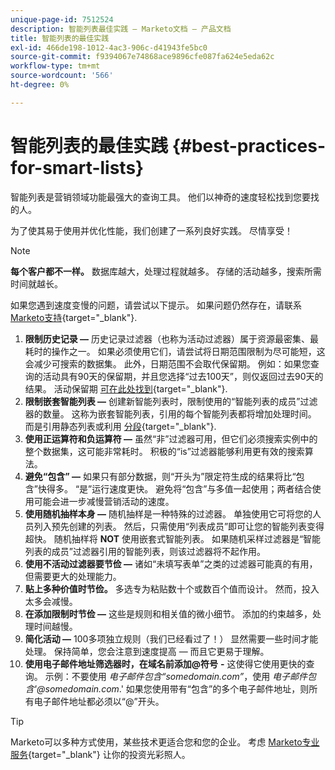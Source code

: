 ```yaml
---
unique-page-id: 7512524
description: 智能列表最佳实践 — Marketo文档 — 产品文档
title: 智能列表的最佳实践
exl-id: 466de198-1012-4ac3-906c-d41943fe5bc0
source-git-commit: f9394067e74868ace9896cfe087fa624e5eda62c
workflow-type: tm+mt
source-wordcount: '566'
ht-degree: 0%

---
```


# 智能列表的最佳实践 {#best-practices-for-smart-lists}

智能列表是营销领域功能最强大的查询工具。 他们以神奇的速度轻松找到您要找的人。

为了使其易于使用并优化性能，我们创建了一系列良好实践。 尽情享受！

>[!NOTE]
>
>**每个客户都不一样。** 数据库越大，处理过程就越多。 存储的活动越多，搜索所需时间就越长。
>
>如果您遇到速度变慢的问题，请尝试以下提示。 如果问题仍然存在，请联系 [Marketo支持](https://nation.marketo.com/t5/Support/ct-p/Support){target="_blank"}.

1. **限制历史记录 —** 历史记录过滤器（也称为活动过滤器）属于资源最密集、最耗时的操作之一。 如果必须使用它们，请尝试将日期范围限制为尽可能短，这会减少可搜索的数据集。 此外，日期范围不会取代保留期。 例如：如果您查询的活动具有90天的保留期，并且您选择“过去100天”，则仅返回过去90天的结果。 活动保留期 [可在此处找到](https://nation.marketo.com/t5/knowledgebase/marketo-activities-data-retention-policy/ta-p/251480){target="_blank"}.
1. **限制嵌套智能列表 —** 创建新智能列表时，限制使用的“智能列表的成员”过滤器的数量。 这称为嵌套智能列表，引用的每个智能列表都将增加处理时间。 而是引用静态列表或利用 [分段](/help/marketo/product-docs/personalization/segmentation-and-snippets/segmentation/create-a-segmentation.md){target="_blank"}.
1. **使用正运算符和负运算符 —** 虽然“非”过滤器可用，但它们必须搜索实例中的整个数据集，这可能非常耗时。 积极的“is”过滤器能够利用更有效的搜索算法。
1. **避免“包含” —** 如果只有部分数据，则“开头为”限定符生成的结果将比“包含”快得多。 “是”运行速度更快。 避免将“包含”与多值一起使用；两者结合使用可能会进一步减慢营销活动的速度。
1. **使用随机抽样本身 —** 随机抽样是一种特殊的过滤器。 单独使用它可将您的人员列入预先创建的列表。 然后，只需使用“列表成员”即可让您的智能列表变得超快。 随机抽样将 **NOT** 使用嵌套式智能列表。 如果随机采样过滤器是“智能列表的成员”过滤器引用的智能列表，则该过滤器将不起作用。
1. **使用不活动过滤器要节俭 —** 诸如“未填写表单”之类的过滤器可能真的有用，但需要更大的处理能力。
1. **贴上多种价值时节俭。** 多选专为粘贴数十个或数百个值而设计。 然而，投入太多会减慢。
1. **在添加限制时节俭 —** 这些是规则和相关值的微小细节。 添加的约束越多，处理时间越慢。
1. **简化活动 —** 100多项独立规则（我们已经看过了！） 显然需要一些时间才能处理。 保持简单，您会注意到速度提高 — 而且它更易于理解。
1. **使用电子邮件地址筛选器时，在域名前添加@符号** **-** 这使得它使用更快的查询。 示例：不要使用 _电子邮件包含“somedomain.com”_，使用 _电子邮件包含&#39;@somedomain.com_.&#39; 如果您使用带有“包含”的多个电子邮件地址，则所有电子邮件地址都必须以“@”开头。

>[!TIP]
>
>Marketo可以多种方式使用，某些技术更适合您和您的企业。 考虑 [Marketo专业服务](https://pages2.marketo.com/72-hour-survival-guide.html){target="_blank"} 让你的投资光彩照人。
